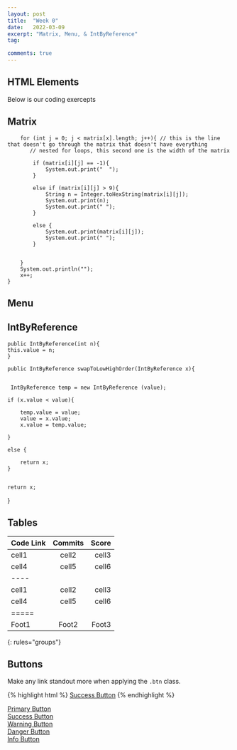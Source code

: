 ```yaml
---
layout: post
title:  "Week 0"
date:   2022-03-09
excerpt: "Matrix, Menu, & IntByReference"
tag:

comments: true
---
```


## HTML Elements

Below is our coding exercepts 

## Matrix 

        for (int j = 0; j < matrix[x].length; j++){ // this is the line that doesn't go through the matrix that doesn't have everything
           // nested for loops, this second one is the width of the matrix

            if (matrix[i][j] == -1){
                System.out.print("  ");
            }

            else if (matrix[i][j] > 9){
                String n = Integer.toHexString(matrix[i][j]);
                System.out.print(n);
                System.out.print(" ");
            }

            else {
                System.out.print(matrix[i][j]);
                System.out.print(" ");
            }


        }
        System.out.println("");
        x++;
    }

## Menu 

## IntByReference 

    public IntByReference(int n){
    this.value = n;
    }

    public IntByReference swapToLowHighOrder(IntByReference x){
    

     IntByReference temp = new IntByReference (value);

    if (x.value < value){

        temp.value = value;
        value = x.value;
        x.value = temp.value;

    }

    else {

        return x;
    }


    return x;

}

## Tables

|Code Link| Commits |  Score  |
|:--------|:-------:|--------:|
| cell1   | cell2   | cell3   |
| cell4   | cell5   | cell6   |
|----
| cell1   | cell2   | cell3   |
| cell4   | cell5   | cell6   |
|=====
| Foot1   | Foot2   | Foot3
{: rules="groups"}



## Buttons

Make any link standout more when applying the `.btn` class.

{% highlight html %}
<a href="#" class="btn btn-success">Success Button</a>
{% endhighlight %}

<div markdown="0"><a href="#" class="btn">Primary Button</a></div>
<div markdown="0"><a href="#" class="btn btn-success">Success Button</a></div>
<div markdown="0"><a href="#" class="btn btn-warning">Warning Button</a></div>
<div markdown="0"><a href="#" class="btn btn-danger">Danger Button</a></div>
<div markdown="0"><a href="#" class="btn btn-info">Info Button</a></div>
